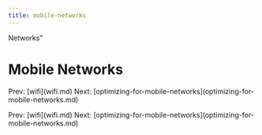 ```yaml
---
title: mobile-networks
---
```


Networks\"

# Mobile Networks

Prev: \[wifi](wifi.md) Next:
\[optimizing-for-mobile-networks](optimizing-for-mobile-networks.md)

Prev: \[wifi](wifi.md) Next:
\[optimizing-for-mobile-networks](optimizing-for-mobile-networks.md)
